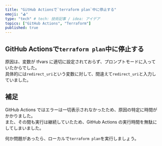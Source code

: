 ```yaml
---
title: "GitHub Actionsで`terraform plan`中に停止する"
emoji: "⛳"
type: "tech" # tech: 技術記事 / idea: アイデア
topics: ["GitHub Actions", "Terraform"]
published: true
---
```


## GitHub Actionsで`terraform plan`中に停止する

原因は、変数が tfvars に適切に設定されておらず、プロンプトモードに入っていたからでした。  
具体的には`redirect_uri`という変数に対して、間違えて`redirect_uri`と入力していました。  

## 補足

GitHub Actions ではエラーは一切表示されなかったため、原因の特定に時間がかかりました。  
また、その間も実行は継続していたため、GitHub Actions の実行時間を無駄にしてしまいました。  

何か問題があったら、ローカルで`terraform plan`を実行しましょう。  
